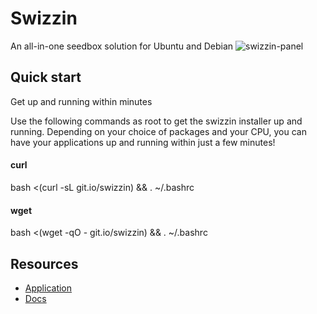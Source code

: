 # Swizzin

An all-in-one seedbox solution for Ubuntu and Debian ![swizzin-panel](../../.gitbook/assets/swizzin-panel.png)

## Quick start

Get up and running within minutes

Use the following commands as root to get the swizzin installer up and running. Depending on your choice of packages and your CPU, you can have your applications up and running within just a few minutes!

#### **curl**

bash <(curl -sL git.io/swizzin) && . \~/.bashrc

#### **wget**

bash <(wget -qO - git.io/swizzin) && . \~/.bashrc

## Resources

* [Application](https://swizzin.ltd/applications)
* [Docs](https://swizzin.ltd/getting-started)
